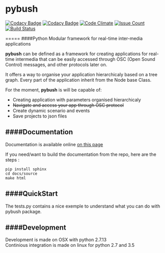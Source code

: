 # pybush
[![Codacy Badge](https://api.codacy.com/project/badge/grade/f17bbb174ef24686824a4f9142b36e83)](https://www.codacy.com/app/contact_37/pybush)
[![Codacy Badge](https://api.codacy.com/project/badge/coverage/f17bbb174ef24686824a4f9142b36e83)](https://www.codacy.com/app/contact_37/pybush)
[![Code Climate](https://codeclimate.com/github/PixelStereo/pybush/badges/gpa.svg)](https://codeclimate.com/github/PixelStereo/pybush)
[![Issue Count](https://codeclimate.com/github/PixelStereo/pybush/badges/issue_count.svg)](https://codeclimate.com/github/PixelStereo/pybush)
[![Build Status](https://travis-ci.org/PixelStereo/pybush.svg?branch=master)](https://travis-ci.org/PixelStereo/pybush)

=====
####Python Modular framework for real-time inter-media applications

**pybush** can be defined as a framework for creating applications for real-time intermedia
that can be easily accessed through OSC (Open Sound Control) messages, and other protocols later on.

It offers a way to organise your application hierarchicaly based on a tree graph.
Every part of the application inherit from the Node base Class.

For the moment, **pybush** is will be capable of:
-  Creating application with parameters organised hierarchicaly
-  ~~Navigate and access your app through OSC protocol~~
-  Create dynamic scenario and events
-  Save projects to json files


####Documentation
---
Documentation is available online [on this page](http://pixelstereo.github.io/pybush)    

If you need/want to build the documentation from the repo, here are the steps : 

    pip install sphinx
    cd docs/source
    make html

####QuickStart
---
The tests.py contains a nice exemple to understand what you can do with pybush package.

####Development
---
Development is made on OSX with python 2.7.13    
Continious integration is made on linux for python 2.7 and 3.5
